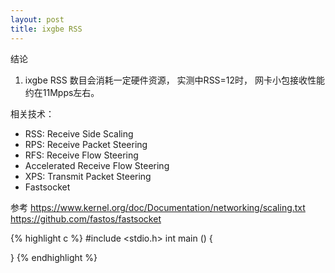 ```yaml
---
layout: post
title: ixgbe RSS 
---
```



结论 
1. ixgbe RSS 数目会消耗一定硬件资源， 实测中RSS=12时， 网卡小包接收性能约在11Mpps左右。


相关技术：
  * RSS: Receive Side Scaling
  * RPS: Receive Packet Steering
  * RFS: Receive Flow Steering
  * Accelerated Receive Flow Steering
  * XPS: Transmit Packet Steering
  * Fastsocket
  
参考 
https://www.kernel.org/doc/Documentation/networking/scaling.txt
https://github.com/fastos/fastsocket




{% highlight c %}
#include <stdio.h>
int main ()
{

}
{% endhighlight %} 
